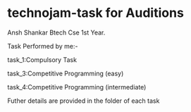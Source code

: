 # technojam-task for Auditions

Ansh Shankar
Btech Cse 1st Year.

Task Performed by me:-

task_1:Compulsory Task 

task_3:Competitive Programming (easy)

task_4:Competitive Programming (intermediate)

Futher details are provided in the folder of each task


